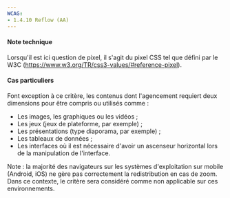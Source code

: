 ```yaml
---
WCAG: 
- 1.4.10 Reflow (AA)
---
```

#### Note technique

Lorsqu'il est ici question de pixel, il s'agit du pixel CSS tel que défini par le W3C (<https://www.w3.org/TR/css3-values/#reference-pixel>).

#### Cas particuliers 

Font exception à ce critère, les contenus dont l'agencement requiert deux dimensions pour être compris ou utilisés comme :
* Les images, les graphiques ou les vidéos ;
* Les jeux (jeux de plateforme, par exemple) ;
* Les présentations (type diaporama, par exemple) ;
* Les tableaux de données ;
* Les interfaces où il est nécessaire d'avoir un ascenseur horizontal lors de la manipulation de l'interface.

Note : la majorité des navigateurs sur les systèmes d'exploitation sur mobile (Android, iOS) ne gère pas correctement la redistribution en cas de zoom. Dans ce contexte, le critère sera considéré comme non applicable sur ces environnements.